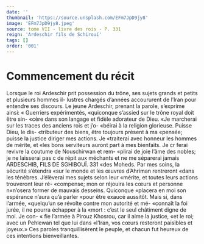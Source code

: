 ```yaml
---
date: ''
thumbnail: 'https://source.unsplash.com/EFm7JpD9jy8'
image: 'EFm7JpD9jy8.jpeg'
source: tome VII - livre des rois - P. 331
reign: 'Ardeschir fils de Schirouï'
tags: []
order: '001'
---
```


# Commencement du récit

Lorsque le roi Ardeschir prit possession du trône,
ses sujets grands et petits et plusieurs hommes il- lustres chargés d’années accoururent de l’Iran pour
entendre ses discours. Le jeune Ardeschir, prenant la parole, s’exprime ainsi: « Guerriers expérimentés, «quiconque s’assied sur le trône royal doit être sin-
«cère dans son langage et fidèle adorateur de Dieu.
«Je marcherai sur les traces des anciens rois et j’o- «béirai à la religion glorieuse. Puisse Dieu, le dis- «tributeur des biens, être toujours présent à ma «pensée; puisse la justice diriger mes actions. Je «traiterai avec honneur les hommes de mérite, et «les bons serviteurs auront part à mes bienfaits. Je
cr ferai revivre la coutume de Nouschirwan et rem- «plirai de joie l’âme des nobles; je ne laisserai pas
c de répit aux méchants et ne me séparerai jamais
ARDESCHIB, FILS DE SGHIBOUÏ. 331 «des Moheds. Par mes soins, la sécurité s’étendra
«sur le monde et les œuvres d’Ahriman rentreront «dans les ténèbres. J’élèverai mes sujets selon leur
«mérite, et toutes leurs actions trouveront leur ré- «compense; mon or réjouira les cœurs et personne
n«n’osera former de mauvais desseins. Quiconque «placera en moi son espérance n’aura qu’à parler
«pour être exaucé aussitôt. Mais si, dans l’armée, «quelqu’un se révolte contre mon autorité et mé- «connaît la foi jurée, il ne pourra échapper à la «mort : c’est le seul châtiment digne de moi. Je con- « fie l’armée à Pirouz Khosrou, car il aime la justice,
«et le roi; avec un Pehlewan tel que lui dans «l’Iran, vos cœurs resteront paisibles et joyeux.»
Ces paroles tranquillisèrent le peuple, et chacun fut heureux de ces intentions bienveillantes.
